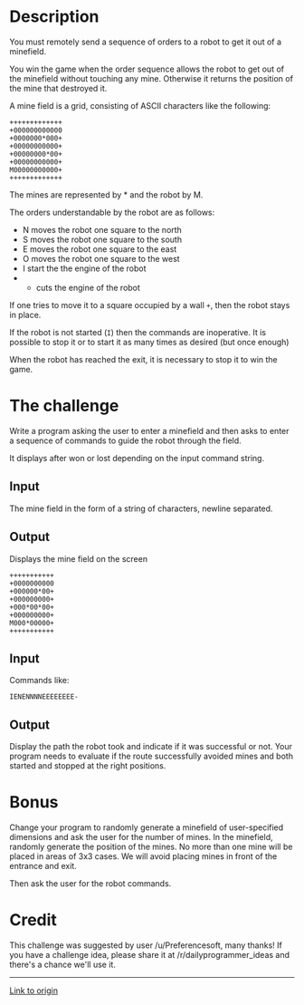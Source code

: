 # Description

You must remotely send a sequence of orders to a robot to get it out of a minefield.

You win the game when the order sequence allows the robot to get out of the minefield without touching any mine. Otherwise it returns the position of the mine that destroyed it.

A mine field is a grid, consisting of ASCII characters like the following:

    +++++++++++++
    +000000000000
    +0000000*000+
    +00000000000+
    +00000000*00+
    +00000000000+
    M00000000000+
    +++++++++++++

The mines are represented by * and the robot by M.

The orders understandable by the robot are as follows:

* N moves the robot one square to the north
* S moves the robot one square to the south
* E moves the robot one square to the east
* O moves the robot one square to the west
* I start the the engine of the robot
* - cuts the engine of the robot

If one tries to move it to a square occupied by a wall `+`, then the robot stays in place.

If the robot is not started (`I`) then the commands are inoperative.
It is possible to stop it or to start it as many times as desired (but once enough)

When the robot has reached the exit, it is necessary to stop it to win the game.

# The challenge

Write a program asking the user to enter a minefield and then asks to enter a sequence of commands to guide the robot through the field.

It displays after won or lost depending on the input command string.

## Input

The mine field in the form of a string of characters, newline separated. 

## Output

Displays the mine field on the screen


    +++++++++++
    +0000000000
    +000000*00+
    +000000000+
    +000*00*00+
    +000000000+
    M000*00000+
    +++++++++++


## Input 

Commands like:

    IENENNNNEEEEEEEE-

## Output

Display the path the robot took and indicate if it was successful or not. Your program needs to evaluate if the route successfully avoided mines and both started and stopped at the right positions. 

# Bonus

Change your program to randomly generate a minefield of user-specified dimensions and ask the user for the number of mines.
In the minefield, randomly generate the position of the mines. No more than one mine will be placed in areas of 3x3 cases. We will avoid placing mines in front of the entrance and exit. 

Then ask the user for the robot commands. 

# Credit

This challenge was suggested by user /u/Preferencesoft, many thanks! If you have a challenge idea, please share it at /r/dailyprogrammer_ideas  and there's a chance we'll use it.

---

[Link to origin](https://www.reddit.com/r/dailyprogrammer/7d4yoe)